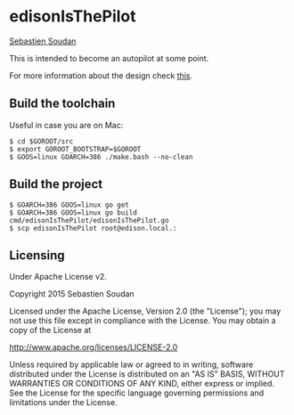 # edisonIsThePilot

<a href="mailto:sebastien.soudan@gmail.com">Sebastien Soudan</a>

This is intended to become an autopilot at some point.

For more information about the design check [this](DESIGN.md).

## Build the toolchain

Useful in case you are on Mac:

	$ cd $GOROOT/src
	$ export GOROOT_BOOTSTRAP=$GOROOT
	$ GOOS=linux GOARCH=386 ./make.bash --no-clean

## Build the project

    $ GOARCH=386 GOOS=linux go get
	$ GOARCH=386 GOOS=linux go build cmd/edisonIsThePilot/edisonIsThePilot.go
	$ scp edisonIsThePilot root@edison.local.:


## Licensing
Under Apache License v2.

Copyright 2015 Sebastien Soudan

Licensed under the Apache License, Version 2.0 (the "License"); you may not
use this file except in compliance with the License. You may obtain a copy
of the License at

  http://www.apache.org/licenses/LICENSE-2.0

Unless required by applicable law or agreed to in writing, software
distributed under the License is distributed on an "AS IS" BASIS, WITHOUT
WARRANTIES OR CONDITIONS OF ANY KIND, either express or implied. See the
License for the specific language governing permissions and limitations
under the License.